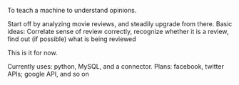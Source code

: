 To teach a machine to understand opinions.

Start off by analyzing movie reviews, and steadily upgrade from there.
Basic ideas: Correlate sense of review correctly, recognize whether it is a review, find out (if possible) what is being reviewed

This is it for now.


Currently uses: python, MySQL, and a connector.
Plans: facebook, twitter APIs; google API, and so on
